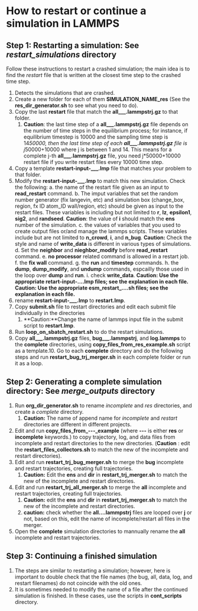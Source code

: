 # How to restart or continue a simulation in LAMMPS

## Step 1: Restarting a simulation: See *restart_simulations* directory

Follow these instructions to restart a crashed simulation; the main idea is to find the *restart* file that is written at the closest time step to the crashed time step.

1. Detects the simulations that are crashed.
2. Create a new folder for each of them **SIMULATION_NAME_res** (See the **res_dir_generator.sh** to see what you need to do).
3. Copy the last **restart** file that match the **all___.lammpstrj.gz** to that folder.
   1. **Caution**: the last time step of a **all___.lammpstrj.gz** file depends on the number of time steps in the equilibrium process; for instance, if equilibrium timestep is 10000 and the sampling time step is 14*50000, then the last time step of each **all___.lammpstrj.gz** file is j*50000+10000 where j is between 1 and 14. This means for a complete j-th **all___.lammpstrj.gz** file, you need j*50000+10000 restart file if you write restart files every 10000 time step.
4. Copy a template **restart-input-___.lmp** file that matches your problem to that folder.
5. Modify the **restart-input-___.lmp** to match this new simulation. Check the following:
    a. the name of the restart file given as an input to **read_restart** command.
    b. The imput variables that set the random number generator (fix langevin, etc) and simulation box (change_box, region, fx ID atom_ID wall/region, etc) should be given as input to the restart files. These variables is including but not limited to **r**, **lz**, **epsilon1**, **sig2**, and **randseed**.
    **Caution**: the value of **i** should match the **ens** number of the simulation.
    c. the values of variables that you used to create output files or/and manage the lammps scripts. These variables include but are not limited to **n_crowd**, **i**, and **n_bug**.
     **Caution:** Check the style and name of **write_data** is different in various types of simulations.
    d. Set the **neighbor** and **nieghbor_modify** before **read_restart** command.
    e. **no processor** related command is allowed in a restart job.
    f. the **fix wall** command.
    g. the **run** and **timestep** commands.
    h. the **dump**, **dump_modify**, and **undump** commands, espcailly those used in the loop over **dump** and **run**.
    i. check **write_data**.
      **Caution: Use the appropriate retart-input-....lmp files; see the explanation in each file.**
      **Caution: Use the appropriate esm_restart_....sh files; see the explanation in each file.**
6. rename **restart-input-___.lmp** to **restart.lmp**.
7. Copy **submit.sh** file to restart directories and edit each submit file individually in the directories
   1. **Caution:**Change the name of lammps input file in the submit script to **restart.lmp**.
8. Run **loop_on_sbatch_restart.sh** to do the restart simulations.
9. Copy **all___.lammpstrj.gz** files, **bug___.lammpstrj**, and **log.lammps** to the **complete** directories, using **copy_files_from_res_example.sh** script as a template.10. Go to each **complete** directory and do the following steps and run **restart_bug_trj_merger.sh** in each complete folder or run it as a loop.

## Step 2: Generating a complete simulation directory: See *merge_outputs* directory

1. Run **org_dir_generator.sh** to rename *incomplete* and *res* directories, and create a *complete* directory.
   1. **Caution:** The name of append name for *incomplete* and *restart* directories are different in different projects.
2. Edit and run **copy_files_from_---_example** (where **---** is either **res** or **incomplete** keywords.) to copy trajectory, log, and data files from incomplete and restart directories to the new directories. (**Caution** : edit the **restart_files_collectors.sh** to match the new of the incomplete and restart directories).
3. Edit and run **restart_trj_bug_merger.sh** to merge the **bug** incomplete and restart trajectories, creating full trajectories.
   1. **Caution:** Edit the **ens** and **dir** in **restart_trj_merger.sh** to match the new of the incomplete and restart directories.
4. Edit and run **restart_trj_all_merger.sh** to merge the **all** incomplete and restart trajectories, creating full trajectories.
   1. **Caution:** edit the **ens** and **dir** in **restart_trj_merger.sh** to match the new of the incomplete and restart directories.
   2. **caution:** check whether the **all....lammpstrj** files are looped over **j** or not, based on this, edit the name of incomplete/restart all files in the merger.
5. Open the **complete** simulation directories to mannually rename the **all** incomplete and restart trajectories.

## Step 3: Continuing a finished simulation

1. The steps are similar to restarting a simulation; however, here is important to double check that the file names (the bug, all, data, log, and restart filenames) do not coincide with the old ones.
2. It is sometimes needed to modify the name of a file after the continued simulation is finished. In these cases, use the scripts in **cont_scripts** directory.

